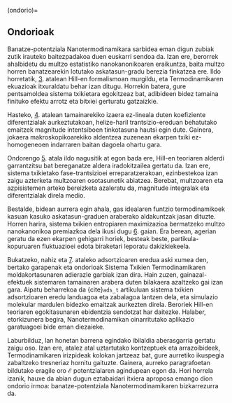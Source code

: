 (ondorio)=
## __Ondorioak__

Banatze-potentziala Nanotermodinamikara sarbidea eman digun zubiak zutik irauteko baitezpadakoa duen euskarri sendoa da. Izan ere, berorrek ahalbidetu du multzo estatistiko nanokanonikoaren eraikuntza, baita multzo horren banatzearekin lotutako askatasun-gradu berezia finkatzea ere. Ildo horretatik, [3](hillsec). atalean Hill-en formalismoan murgildu, eta Termodinamikaren ekuazioak itxuraldatu behar izan ditugu. Horrekin batera, gure pentsamoldea sistema txikietara egokitzeaz bat, adibideen bidez tamaina finituko efektu arrotz eta bitxiei gerturatu gatzaizkie.

Hasteko, [4](tpn). atalean tamainarekiko izaera ez-lineala duten koefiziente diferentzialak aurkeztutakoan, helize-haril trantsizio-ereduan behatutako emaitzek magnitude intentsiboen tinkotasuna hautsi egin dute. Gainera, jokaera makroskopikoarekiko aldentzea zuzenean ekarpen txiki ez-homogeneoen indarraren baitan dagoela ohartu gara.

Ondorengo [5](fase). atala ildo nagusitik at egon bada ere, Hill-en teoriaren alderdi garrantzitsu bat bereganatze aldera iradokitzailea gertatu da. Izan ere, sistema txikietako fase-trantsizioei erreparatzerakoan, ezinbestekoa izan zaigu azterketa multzoaren osotasunetik abiatzea. Berebat, multzoaren eta azpisistemen arteko bereizketa azaleratu da, magnitude integralak eta diferentzialak direla medio.

Bestalde, bidean aurrera egin ahala, gas idealaren funtzio termodinamikoek kasuan kasuko askatasun-graduen araberako aldakuntzak jasan dituzte. Horren harira, sistema txikien entropiaren maximizazioa bermatzeko multzo nanokanonikoa premiazkoa dela ikusi dugu [6](tpmu). gaian. Era berean, agerian geratu da ezen ekarpen gehigarri horiek, besteak beste, partikula-kopuruaren fluktuazioei edota biraketari leporatu dakizkiekeela.

Bukatzeko, nahiz eta [7](app). ataleko adsortzioaren eredua aski xumea den, bertako garapenak eta ondorioak Sistema Txikien Termodinamikaren moldakortasunaren adierazle garbiak izan dira. Hain zuzen, gainazal-efektuek sistemaren tamainaren arabera duten bilakaera azaltzeko gai izan gara. Aipatu beharrekoa da {cite}`ads_t` artikuluan sistema txikien adsortzioaren eredu landuagoa eta zabalagoa lantzen dela, eta simulazio molekular mardulen bidezko emaitzak aurkezten direla. Beroriek Hill-en teoriaren egokitasunaren ebidentzia sendotzat har daitezke. Halaber, etorkizunera begira, Nanotermodinamikan oinarritutako aplikazio garatuagoei bide eman diezaieke.



Laburbilduz, lan honetan barrena egindako ibilaldia aberasgarria gertatu zaigu oso. Izan ere, atalez atal uztartutako kontzeptuek eta arrazoibideek, Termodinamikaren irizpideak kolokan jartzeaz bat, gure aurretiko ikuspegia zabaltzeko tresneriaz hornitu gaituzte. Gainera, aurreko paragrafoetan bildutako eragile oro $\mathcal{E}$ potentzialaren agindupean egon da. Hori horrela izanik, hauxe da abian dugun eztabaidari itxiera aproposa emango dion ondorio irmoa: banatze-potentziala Nanotermodinamikaren bizkarrezurra da.

